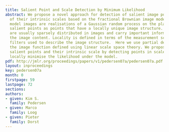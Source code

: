 ```yaml
---
title: Salient Point and Scale Detection by Minimum Likelihood
abstract: We propose a novel approach for detection of salient image points and estimation
  of their intrinsic scales based on the fractional Brownian image model.  Under this
  model images are realisations of a Gaussian random process on the plane. We define
  salient points as points that have a locally unique image structure. Such points
  are usually sparsely distributed in images and carry important information about
  the image content. Locality is defined in terms of the measurement scale of the
  filters used to describe the image structure.  Here we use partial derivatives of
  the image function defined using linear scale space theory. We propose to detect
  salient points and their intrinsic scale by detecting points in scale-space that
  locally minimise the likelihood under the model.
pdf: http://jmlr.org/proceedings/papers/v1/pedersen07a/pedersen07a.pdf
layout: inproceedings
key: pedersen07a
month: 0
firstpage: 59
lastpage: 72
sections: 
authors:
- given: Kim S.
  family: Pedersen
- given: Marco
  family: Loog
- given: Pieter
  family: Dorst
---
```

